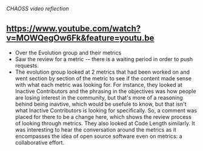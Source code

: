 ###### CHAOSS video reflection 
## https://www.youtube.com/watch?v=MOWQegOw6Fk&feature=youtu.be 
- Over the Evolution group and their metrics
- Saw the review for a metric -- there is a waiting period in order to push requests. 
- The evolution group looked at 2 metrics that had been worked on and went section by section of the metric to see if the content made sense with what each metric was looking for. For instance, they looked at Inactive Contributors and the phrasing in the objectives was how people are losing interest in the community, but that's more of a reasoning behind being inavtive, which would be usefule to know, but that isn't what Inactive Contributors is looking for specifically. So, a comment was placed for there to be a change here, which shows the review process of looking through metrics. They also looked at Code Length similarly. It was interesting to hear the conversation around the metrics as it encompasses the idea of open source software even on metrics: a collaborative effort. 
